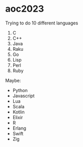 # aoc2023

Trying to do 10 different languages

1. C
2. C++
3. Java
4. Raku
5. Go
6. Lisp
7. Perl
8. Ruby

Maybe:

* Python
* Javascript
* Lua
* Scala
* Kotlin
* Elixir
* R
* Erlang
* Swift
* Zig
